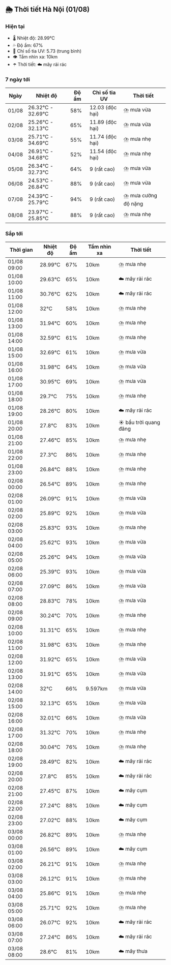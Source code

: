 ## 🌦️ Thời tiết Hà Nội (01/08)

### Hiện tại

- 🌡️ Nhiệt độ: 28.99℃
- 💦 Độ ẩm: 67%
- 🌟 Chỉ số tia UV: 5.73 (trung bình)
- 👁️ Tầm nhìn xa: 10km
- ☂️ Thời tiết: ☁️ mây rải rác

### 7 ngày tới

| Ngày | Nhiệt độ | Độ ẩm | Chỉ số tia UV | Thời tiết |
| --- | --- | --- | --- | --- |
| 01/08 | 26.32℃ - 32.69℃ | 58% | 12.03 (độc hại) | ⛈️ mưa vừa |
| 02/08 | 25.26℃ - 32.13℃ | 65% | 11.89 (độc hại) | ⛈️ mưa vừa |
| 03/08 | 25.71℃ - 34.69℃ | 55% | 11.74 (độc hại) | ⛈️ mưa nhẹ |
| 04/08 | 26.91℃ - 34.68℃ | 52% | 11.54 (độc hại) | ⛈️ mưa nhẹ |
| 05/08 | 26.34℃ - 32.73℃ | 64% | 9 (rất cao) | ⛈️ mưa vừa |
| 06/08 | 24.53℃ - 26.84℃ | 88% | 9 (rất cao) | ⛈️ mưa vừa |
| 07/08 | 24.39℃ - 25.79℃ | 94% | 9 (rất cao) | ⛈️ mưa cường độ nặng |
| 08/08 | 23.97℃ - 25.85℃ | 88% | 9 (rất cao) | ⛈️ mưa nhẹ |

### Sắp tới

| Thời gian | Nhiệt độ | Độ ẩm | Tầm nhìn xa | Thời tiết |
| --- | --- | --- | --- | --- |
| 01/08 09:00 | 28.99℃ | 67% | 10km | ⛈️ mưa nhẹ |
| 01/08 10:00 | 29.63℃ | 65% | 10km | ☁️ mây rải rác |
| 01/08 11:00 | 30.76℃ | 62% | 10km | ☁️ mây rải rác |
| 01/08 12:00 | 32℃ | 58% | 10km | ⛈️ mưa nhẹ |
| 01/08 13:00 | 31.94℃ | 60% | 10km | ⛈️ mưa nhẹ |
| 01/08 14:00 | 32.59℃ | 61% | 10km | ⛈️ mưa nhẹ |
| 01/08 15:00 | 32.69℃ | 61% | 10km | ⛈️ mưa vừa |
| 01/08 16:00 | 31.98℃ | 64% | 10km | ⛈️ mưa vừa |
| 01/08 17:00 | 30.95℃ | 69% | 10km | ⛈️ mưa vừa |
| 01/08 18:00 | 29.7℃ | 75% | 10km | ⛈️ mưa nhẹ |
| 01/08 19:00 | 28.26℃ | 80% | 10km | ☁️ mây rải rác |
| 01/08 20:00 | 27.8℃ | 83% | 10km | ☀️ bầu trời quang đãng |
| 01/08 21:00 | 27.46℃ | 85% | 10km | ⛈️ mưa nhẹ |
| 01/08 22:00 | 27.3℃ | 86% | 10km | ⛈️ mưa nhẹ |
| 01/08 23:00 | 26.84℃ | 88% | 10km | ⛈️ mưa nhẹ |
| 02/08 00:00 | 26.54℃ | 89% | 10km | ⛈️ mưa nhẹ |
| 02/08 01:00 | 26.09℃ | 91% | 10km | ⛈️ mưa vừa |
| 02/08 02:00 | 25.89℃ | 92% | 10km | ⛈️ mưa vừa |
| 02/08 03:00 | 25.83℃ | 93% | 10km | ⛈️ mưa nhẹ |
| 02/08 04:00 | 25.62℃ | 93% | 10km | ⛈️ mưa vừa |
| 02/08 05:00 | 25.26℃ | 94% | 10km | ⛈️ mưa vừa |
| 02/08 06:00 | 25.39℃ | 93% | 10km | ⛈️ mưa vừa |
| 02/08 07:00 | 27.09℃ | 86% | 10km | ⛈️ mưa vừa |
| 02/08 08:00 | 28.83℃ | 78% | 10km | ⛈️ mưa vừa |
| 02/08 09:00 | 30.24℃ | 70% | 10km | ⛈️ mưa nhẹ |
| 02/08 10:00 | 31.31℃ | 65% | 10km | ⛈️ mưa nhẹ |
| 02/08 11:00 | 31.98℃ | 63% | 10km | ⛈️ mưa nhẹ |
| 02/08 12:00 | 31.92℃ | 65% | 10km | ⛈️ mưa vừa |
| 02/08 13:00 | 31.91℃ | 65% | 10km | ⛈️ mưa vừa |
| 02/08 14:00 | 32℃ | 66% | 9.597km | ⛈️ mưa vừa |
| 02/08 15:00 | 32.13℃ | 65% | 10km | ⛈️ mưa vừa |
| 02/08 16:00 | 32.01℃ | 66% | 10km | ⛈️ mưa vừa |
| 02/08 17:00 | 31.32℃ | 70% | 10km | ⛈️ mưa nhẹ |
| 02/08 18:00 | 30.04℃ | 76% | 10km | ⛈️ mưa nhẹ |
| 02/08 19:00 | 28.49℃ | 82% | 10km | ☁️ mây rải rác |
| 02/08 20:00 | 27.8℃ | 85% | 10km | ☁️ mây rải rác |
| 02/08 21:00 | 27.45℃ | 87% | 10km | ☁️ mây cụm |
| 02/08 22:00 | 27.24℃ | 88% | 10km | ☁️ mây cụm |
| 02/08 23:00 | 27.02℃ | 88% | 10km | ☁️ mây cụm |
| 03/08 00:00 | 26.82℃ | 89% | 10km | ⛈️ mưa nhẹ |
| 03/08 01:00 | 26.56℃ | 89% | 10km | ☁️ mây cụm |
| 03/08 02:00 | 26.21℃ | 91% | 10km | ⛈️ mưa nhẹ |
| 03/08 03:00 | 26.12℃ | 91% | 10km | ⛈️ mưa nhẹ |
| 03/08 04:00 | 25.86℃ | 91% | 10km | ⛈️ mưa nhẹ |
| 03/08 05:00 | 25.71℃ | 92% | 10km | ⛈️ mưa nhẹ |
| 03/08 06:00 | 26.07℃ | 92% | 10km | ☁️ mây rải rác |
| 03/08 07:00 | 27.24℃ | 86% | 10km | ☁️ mây rải rác |
| 03/08 08:00 | 28.6℃ | 81% | 10km | ☁️ mây thưa |
